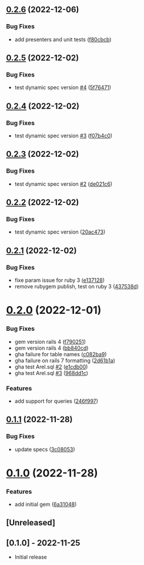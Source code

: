 ## [0.2.6](https://github.com/printspeak/ps-commons/compare/v0.2.5...v0.2.6) (2022-12-06)


### Bug Fixes

* add presenters and unit tests ([f80cbcb](https://github.com/printspeak/ps-commons/commit/f80cbcb7007944c75d121e24fa9cf3f6d2bc813c))

## [0.2.5](https://github.com/printspeak/ps-commons/compare/v0.2.4...v0.2.5) (2022-12-02)


### Bug Fixes

* test dynamic spec version [#4](https://github.com/printspeak/ps-commons/issues/4) ([5f76471](https://github.com/printspeak/ps-commons/commit/5f76471366ca107de86c8201e0cd1e2a590e43d2))

## [0.2.4](https://github.com/printspeak/ps-commons/compare/v0.2.3...v0.2.4) (2022-12-02)


### Bug Fixes

* test dynamic spec version [#3](https://github.com/printspeak/ps-commons/issues/3) ([f07b4c0](https://github.com/printspeak/ps-commons/commit/f07b4c04bf3b1aec14904d2bec9f5f3d35d786f9))

## [0.2.3](https://github.com/printspeak/ps-commons/compare/v0.2.2...v0.2.3) (2022-12-02)


### Bug Fixes

* test dynamic spec version [#2](https://github.com/printspeak/ps-commons/issues/2) ([de021c6](https://github.com/printspeak/ps-commons/commit/de021c6a06526c0026d86f1b349f73c9b4f8b6d4))

## [0.2.2](https://github.com/printspeak/ps-commons/compare/v0.2.1...v0.2.2) (2022-12-02)


### Bug Fixes

* test dynamic spec version ([20ac473](https://github.com/printspeak/ps-commons/commit/20ac47300f24ab21d659bb2fda69acb3f0a78b24))

## [0.2.1](https://github.com/printspeak/ps-commons/compare/v0.2.0...v0.2.1) (2022-12-02)


### Bug Fixes

* fixe param issue for ruby 3 ([e137128](https://github.com/printspeak/ps-commons/commit/e137128546f22f3d5c9eb169349e42f4f4fe0623))
* remove rubygem publish, test on ruby 3 ([437538d](https://github.com/printspeak/ps-commons/commit/437538dfe76262b79eb193c9733b99b9c8696a6a))

# [0.2.0](https://github.com/printspeak/ps-commons/compare/v0.1.1...v0.2.0) (2022-12-01)


### Bug Fixes

* gem version rails 4 ([f790251](https://github.com/printspeak/ps-commons/commit/f79025131f06ba27a9c052e43cffae076c425ac9))
* gem version rails 4 ([bb840cd](https://github.com/printspeak/ps-commons/commit/bb840cdf13efcacad62720f86646e11f0855ae43))
* gha failure for table names ([c082ba9](https://github.com/printspeak/ps-commons/commit/c082ba9f263a56182a5185484960b1c6205f44e0))
* gha failure on rails 7 formatting ([2d61b1a](https://github.com/printspeak/ps-commons/commit/2d61b1a6894247db690526d02e44d3145215a004))
* gha test Arel.sql [#2](https://github.com/printspeak/ps-commons/issues/2) ([e1cdb00](https://github.com/printspeak/ps-commons/commit/e1cdb00e7297b6e5fab4fe5c8b2b2e2318de20a8))
* gha test Arel.sql [#3](https://github.com/printspeak/ps-commons/issues/3) ([968dd1c](https://github.com/printspeak/ps-commons/commit/968dd1c2d6ee1f88d0ac18a40df3865f8471db82))


### Features

* add support for queries ([246f997](https://github.com/printspeak/ps-commons/commit/246f9971af752389c5842f957af0003981ba84eb))

## [0.1.1](https://github.com/printspeak/ps-commons/compare/v0.1.0...v0.1.1) (2022-11-28)


### Bug Fixes

* update specs ([3c08053](https://github.com/printspeak/ps-commons/commit/3c080531dd7254c406ec334375ca84d9320a6c71))

# [0.1.0](https://github.com/printspeak/ps-commons/compare/v0.0.1...v0.1.0) (2022-11-28)


### Features

* add initial gem ([6a31048](https://github.com/printspeak/ps-commons/commit/6a310486f7c0e94b9a28177134a51be36ea1d607))

## [Unreleased]

## [0.1.0] - 2022-11-25

- Initial release
